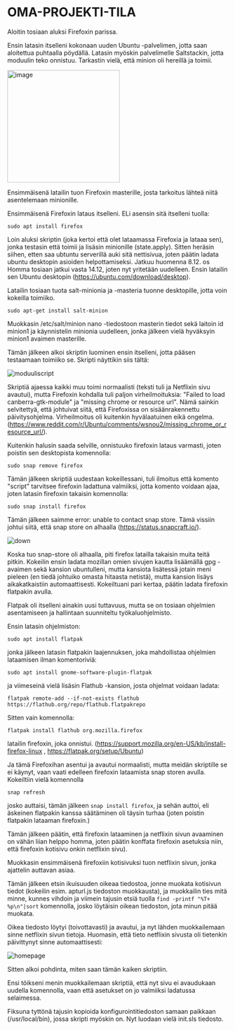 # OMA-PROJEKTI-TILA

Aloitin tosiaan aluksi Firefoxin parissa. 

Ensin latasin itselleni kokonaan uuden Ubuntu -palvelimen, jotta saan aloitettua puhtaalla pöydällä. Latasin myöskin palvelimelle Saltstackin, jotta moduulin teko onnistuu. Tarkastin vielä, että minion oli hereillä ja toimii.

<img width="256" alt="image" src="https://user-images.githubusercontent.com/118457367/206497242-609821e4-4c47-4f44-86d5-054e049445a8.png">

Ensimmäisenä latailin tuon Firefoxin masterille, josta tarkoitus lähteä niitä asentelemaan minionille. 

Ensimmäisenä Firefoxin lataus itselleni. ELi asensin sitä itselleni tuolla:

```sudo apt install firefox```

Loin aluksi skriptin (joka kertoi että olet lataamassa Firefoxia ja lataaa sen), jonka testasin että toimii ja lisäsin minionille (state.apply). Sitten heräsin siihen, etten saa ubtuntu serverillä auki sitä nettisivua, joten päätin ladata ubuntu desktopin asioiden helpottamiseksi. Jatkuu huomenna 8.12.
os
Homma tosiaan jatkui vasta 14.12, joten nyt yritetään uudelleen. Ensin latailin sen Ubuntu desktopin (https://ubuntu.com/download/desktop). 

Latailin tosiaan tuota salt-minionia ja -masteria tuonne desktopille, jotta voin kokeilla toimiiko.

```sudo apt-get install salt-minion```

Muokkasin /etc/salt/minion nano -tiedostoon masterin tiedot sekä laitoin id minion1 ja käynnistelin minionia uudelleen, jonka jälkeen vielä hyväksyin minion1 avaimen masterille. 

Tämän jälkeen alkoi skriptin luominen ensin itselleni, jotta pääsen testaamaan toimiiko se. Skripti näyttikin siis tältä:

![moduuliscript](https://user-images.githubusercontent.com/118457367/207630810-9861abb7-63c3-4ac4-aee2-ce5925dd3439.jpg)

Skriptiä ajaessa kaikki muu toimi normaalisti (teksti tuli ja Netflixin sivu avautui), mutta Firefoxin kohdalla tuli paljon virheilmoituksia: "Failed to load canberra-gtk-module" ja "missing chrome or resource url". Nämä sainkin selvitettyä, että johtuivat siitä, että Firefoxissa on sisäänrakennettu päivitysohjelma. Virheilmoitus oli kuitenkin hyvälaatuinen eikä ongelma. (https://www.reddit.com/r/Ubuntu/comments/wsnou2/missing_chrome_or_resource_url/).

Kuitenkin halusin saada selville, onnistuuko firefoxin lataus varmasti, joten poistin sen desktopista komennolla:

```sudo snap remove firefox```

Tämän jälkeen skriptiä uudestaan kokeillessani, tuli ilmoitus että komento "script" tarvitsee firefoxin ladattuna valmiiksi, jotta komento voidaan ajaa, joten latasin firefoxin takaisin komennolla:

```sudo snap install firefox```

Tämän jälkeen saimme error: unable to contact snap store. Tämä vissiin johtui siitä, että snap store on alhaalla (https://status.snapcraft.io/).

![down](https://user-images.githubusercontent.com/118457367/207634449-a5c4efab-a2e5-479a-a211-fb7e5df06ce8.jpg)

Koska tuo snap-store oli alhaalla, piti firefox latailla takaisin muita teitä pitkin. Kokeilin ensin ladata mozillan omien sivujen kautta lisäämällä gpg -avaimen sekä kansion ubuntulleni, mutta kansiota lisätessä jotain meni pieleen (en tiedä johtuiko omasta hitaasta netistä), mutta kansion lisäys aikakatkaistiin automaattisesti. Kokeiltuani pari kertaa, päätin ladata firefoxin flatpakin avulla. 

Flatpak oli itselleni ainakin uusi tuttavuus, mutta se on tosiaan ohjelmien asentamiseen ja hallintaan suunniteltu työkaluohjelmisto. 

Ensin latasin ohjelmiston:

```sudo apt install flatpak```

jonka jälkeen latasin flatpakin laajennuksen, joka mahdollistaa ohjelmien lataamisen ilman komentoriviä:

```sudo apt install gnome-software-plugin-flatpak```

ja viimeseinä vielä lisäsin Flathub -kansion, josta ohjelmat voidaan ladata:

```flatpak remote-add --if-not-exists flathub https://flathub.org/repo/flathub.flatpakrepo```

Sitten vain komennolla:

```flatpak install flathub org.mozilla.firefox```

latailin firefoxin, joka onnistui. (https://support.mozilla.org/en-US/kb/install-firefox-linux , https://flatpak.org/setup/Ubuntu) 

Ja tämä Firefoxihan asentui ja avautui normaalisti, mutta meidän skriptille se ei käynyt, vaan vaati edelleen firefoxin lataamista snap storen avulla. Kokeiltiin vielä komennolla 

```snap refresh```

josko auttaisi, tämän jälkeen ```snap install firefox```, ja sehän auttoi, eli äskeinen flatpakin kanssa säätäminen oli täysin turhaa (joten poistin flatpakin lataaman firefoxin.)

Tämän jälkeen päätin, että firefoxin lataaminen ja netflixin sivun avaaminen on vähän liian helppo homma, joten päätin konffata firefoxin asetuksia niin, että firefoxin kotisivu onkin netflixin sivu).

Muokkasin ensimmäisenä firefoxiin kotisivuksi tuon netflixin sivun, jonka ajattelin auttavan asiaa. 

Tämän jälkeen etsin ikuisuuden oikeaa tiedostoa, jonne muokata kotisivun tiedot (kokeilin esim. apturl.js tiedoston muokkausta), ja muokkailin ties mitä minne, kunnes vihdoin ja viimein tajusin etsiä tuolla ```find -printf "%T+ %p\n"|sort``` komennolla, josko löytäisin oikean tiedoston, jota minun pitää muokata. 

Oikea tiedosto löytyi (toivottavasti) ja avautui, ja nyt lähden muokkailemaan sinne netflixin sivun tietoja. Huomasin, että tieto netflixin sivusta oli tietenkin päivittynyt sinne automaattisesti:

![homepage](https://user-images.githubusercontent.com/118457367/207673410-2473f472-3b14-4306-9072-10a557608310.jpg)

Sitten alkoi pohdinta, miten saan tämän kaiken skriptiin.

Ensi töikseni menin muokkailemaan skriptiä, että nyt sivu ei avaudukaan uudella komennolla, vaan että asetukset on jo valmiiksi ladatussa selaimessa.

Fiksuna tyttönä tajusin kopioida konfigurointitiedoston samaan paikkaan (/usr/local/bin), jossa skripti myöskin on. Nyt luodaan vielä init.sls tiedosto. 







